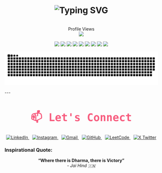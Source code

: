 <h1 align="center">
  <img src="https://readme-typing-svg.demolab.com?font=Fira+Code&size=28&pause=1000&color=F7971E&center=true&vCenter=true&width=800&lines=Hey+%F0%9F%91%8B%2C+Welcome+to+My+GitHub!;I+am+Yadhu+Nandanan+%F0%9F%91%A8%E2%80%8D%F0%9F%92%BB;B.Tech+CSE+Student+%F0%9F%8C%90;Passionate+Programmer+%F0%9F%94%A5;Loves+to+Build+%F0%9F%9A%80;Always+Learning+%F0%9F%93%9A;Let's+Connect+and+Code+Together+%F0%9F%92%BB" alt="Typing SVG" />
</h1>

<!-- Visitor Counter -->
<p align="center">
	<br>Profile Views<br>
	<img src="https://profile-counter.glitch.me/helloyadhunandanan/count.svg" />
</p>

<p align="center">
  <img src="https://img.shields.io/badge/C-00599C?style=for-the-badge&logo=c&logoColor=white" />
  <img src="https://img.shields.io/badge/C++-00599C?style=for-the-badge&logo=c%2B%2B&logoColor=white" />
  <img src="https://img.shields.io/badge/Python-3776AB?style=for-the-badge&logo=python&logoColor=white" />
  <img src="https://img.shields.io/badge/HTML5-E34F26?style=for-the-badge&logo=html5&logoColor=white" />
  <img src="https://img.shields.io/badge/CSS3-1572B6?style=for-the-badge&logo=css3&logoColor=white" />
  <img src="https://img.shields.io/badge/JavaScript-F7DF1E?style=for-the-badge&logo=javascript&logoColor=black" />
  <img src="https://img.shields.io/badge/Git-F05032?style=for-the-badge&logo=git&logoColor=white" />
  <img src="https://img.shields.io/badge/GitHub-181717?style=for-the-badge&logo=github&logoColor=white" />
  <img src="https://img.shields.io/badge/VS%20Code-007ACC?style=for-the-badge&logo=visual-studio-code&logoColor=white" />
</p>

<p align="center">
  <img  src="https://raw.githubusercontent.com/Elanza-48/Elanza-48/main/resources/img/github-contribution-grid-snake.svg"
    alt="example" />
</p>
---
<h1 align="center" style="font-family: 'Fira Code', monospace; font-size: 35px; color:#F75C7E;">
  📫 Let's Connect
</h1>

<p align="center">
  <a href="https://linkedin.com/in/helloyadhunandanan" target="_blank">
    <img src="https://img.shields.io/badge/LinkedIn-0A66C2?style=for-the-badge&logo=linkedin&logoColor=white" alt="LinkedIn" />
  </a>

  <a href="https://instagram.com/yourinstagramusername" target="_blank" style="margin-left: 10px;">
    <img src="https://img.shields.io/badge/Instagram-E4405F?style=for-the-badge&logo=instagram&logoColor=white" alt="Instagram" />
  </a>

  <a href="mailto:helloyadhunandanan@gmail.com" target="_blank" style="margin-left: 10px;">
    <img src="https://img.shields.io/badge/Gmail-D14836?style=for-the-badge&logo=gmail&logoColor=white" alt="Gmail" />
  </a>

  <a href="https://github.com/helloyadhunandanan" target="_blank" style="margin-left: 10px;">
    <img src="https://img.shields.io/badge/GitHub-181717?style=for-the-badge&logo=github&logoColor=white" alt="GitHub" />
  </a>

  <a href="https://leetcode.com/helloyadhunandanan/" target="_blank" style="margin-left: 10px;">
    <img src="https://img.shields.io/badge/LeetCode-FFA116?style=for-the-badge&logo=leetcode&logoColor=black" alt="LeetCode" />
  </a>

  <a href="https://twitter.com/thetrulyyn" target="_blank" style="margin-left: 10px;">
    <img src="https://img.shields.io/badge/X%20-000000?style=for-the-badge&logo=twitter&logoColor=white" alt="X Twitter" />
  </a>
</p>




### Inspirational Quote:

<p align="center">
  <b>“Where there is Dharma, there is Victory”</b> <br>
  <i>- Jai Hind 🇮🇳</i>
</p>
